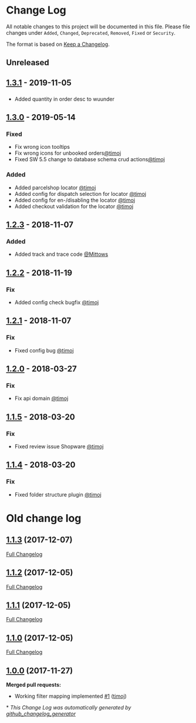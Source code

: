 # Change Log
All notable changes to this project will be documented in this file.
Please file changes under `Added`, `Changed`, `Deprecated`, `Removed`, `Fixed` or `Security`.

The format is based on [Keep a Changelog](http://keepachangelog.com/).
## Unreleased

## [1.3.1](https://github.com/kabisa/wuunder-webshopplugin-shopware/releases/tag/1.3.1) - 2019-11-05

###
- Added quantity in order desc to wuunder

## [1.3.0](https://github.com/kabisa/wuunder-webshopplugin-shopware/releases/tag/1.3.0) - 2019-05-14

### Fixed

- Fix wrong icon tooltips
- Fix wrong icons for unbooked orders[@timoj](https://github.com/timoj)
- Fixed SW 5.5 change to database schema crud actions[@timoj](https://github.com/timoj)

### Added

- Added parcelshop locator [@timoj](https://github.com/timoj)
- Added config for dispatch selection for locator [@timoj](https://github.com/timoj)
- Added config for en-/disabling the locator [@timoj](https://github.com/timoj)
- Added checkout validation for the locator [@timoj](https://github.com/timoj)

## [1.2.3](https://github.com/kabisa/wuunder-webshopplugin-shopware/releases/tag/1.2.3) - 2018-11-07

### Added

- Added track and trace code [@Mittows](https://github.com/Mittows)


## [1.2.2](https://github.com/kabisa/wuunder-webshopplugin-shopware/releases/tag/1.2.2) - 2018-11-19

### Fix

- Added config check bugfix [@timoj](https://github.com/timoj)


## [1.2.1](https://github.com/kabisa/wuunder-webshopplugin-shopware/releases/tag/1.2.1) - 2018-11-07

### Fix

- Fixed config bug [@timoj](https://github.com/timoj)


## [1.2.0](https://github.com/kabisa/wuunder-webshopplugin-shopware/releases/tag/1.2.0) - 2018-03-27

### Fix

- Fix api domain [@timoj](https://github.com/timoj)


## [1.1.5](https://github.com/kabisa/wuunder-webshopplugin-shopware/releases/tag/1.1.5) - 2018-03-20

### Fix

- Fixed review issue Shopware [@timoj](https://github.com/timoj)



## [1.1.4](https://github.com/kabisa/wuunder-webshopplugin-shopware/releases/tag/1.1.4) - 2018-03-20

### Fix

- Fixed folder structure plugin [@timoj](https://github.com/timoj)

# Old change log

## [1.1.3](https://github.com/kabisa/wuunder-webshopplugin-shopware/tree/1.1.3) (2017-12-07)
[Full Changelog](https://github.com/kabisa/wuunder-webshopplugin-shopware/compare/1.1.2...1.1.3)

## [1.1.2](https://github.com/kabisa/wuunder-webshopplugin-shopware/tree/1.1.2) (2017-12-05)
[Full Changelog](https://github.com/kabisa/wuunder-webshopplugin-shopware/compare/1.1.1...1.1.2)

## [1.1.1](https://github.com/kabisa/wuunder-webshopplugin-shopware/tree/1.1.1) (2017-12-05)
[Full Changelog](https://github.com/kabisa/wuunder-webshopplugin-shopware/compare/1.1.0...1.1.1)

## [1.1.0](https://github.com/kabisa/wuunder-webshopplugin-shopware/tree/1.1.0) (2017-12-05)
[Full Changelog](https://github.com/kabisa/wuunder-webshopplugin-shopware/compare/1.0.0...1.1.0)

## [1.0.0](https://github.com/kabisa/wuunder-webshopplugin-shopware/tree/1.0.0) (2017-11-27)
**Merged pull requests:**

- Working filter mapping implemented [\#1](https://github.com/kabisa/wuunder-webshopplugin-shopware/pull/1) ([timoj](https://github.com/timoj))



\* *This Change Log was automatically generated by [github_changelog_generator](https://github.com/skywinder/Github-Changelog-Generator)*
